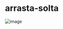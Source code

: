 ﻿# arrasta-solta
![image](https://github.com/ribeirorray/arrasta-solta/assets/52137076/911becbf-fc1c-4e77-9dc8-b360ffa8e615)
